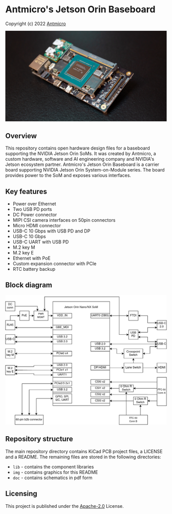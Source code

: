 # Antmicro's Jetson Orin Baseboard

Copyright (c) 2022 [Antmicro](https://www.antmicro.com)

![Visualization](img/jetson-orin-baseboard-photo.png)

## Overview

This repository contains open hardware design files for a baseboard supporting the NVIDIA Jetson Orin SoMs. 
It was created by Antmicro, a custom hardware, software and AI engineering company and NVIDIA's Jetson ecosystem partner.
Antmicro's Jetson Orin Baseboard is a carrier board supporting NVIDIA Jetson Orin System-on-Module series. The board provides power to the SoM and exposes various interfaces.

## Key features

* Power over Ethernet
* Two USB PD ports
* DC Power connector
* MIPI CSI camera interfaces on 50pin connectors
* Micro HDMI connector
* USB-C 10 Gbps with USB PD and DP
* USB-C 10 Gbps
* USB-C UART with USB PD
* M.2 key M
* M.2 key E
* Ethernet with PoE
* Custom expansion connector with PCIe
* RTC battery backup

## Block diagram

![BlockDiagram](img/job-diagram.drawio.png)

## Repository structure

The main repository directory contains KiCad PCB project files, a LICENSE and a README.
The remaining files are stored in the following directories:

* ``lib`` - contains the component libraries
* ``img`` - contains graphics for this README
* ``doc`` - contains schematics in pdf form

## Licensing

This project is published under the [Apache-2.0](LICENSE) License.
